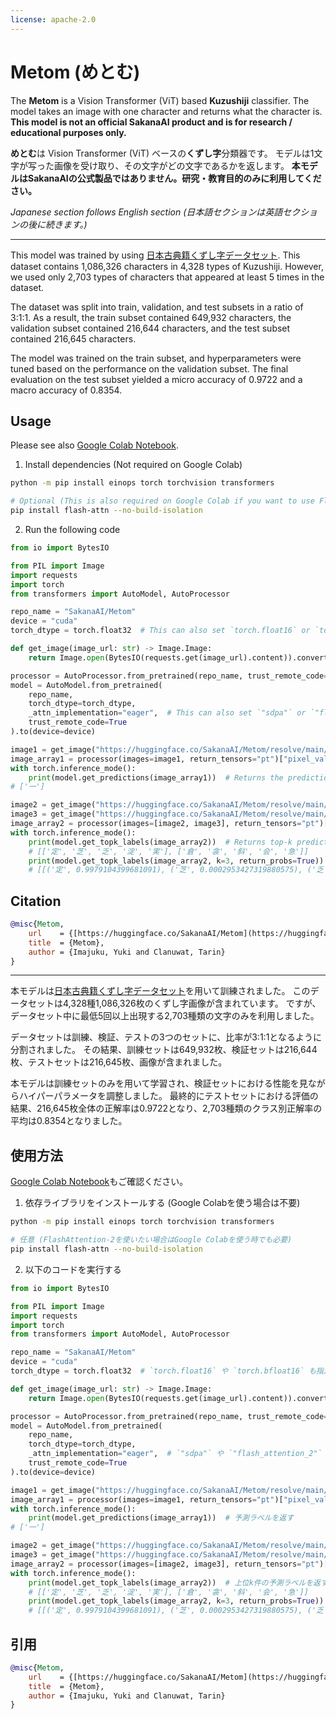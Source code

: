 ```yaml
---
license: apache-2.0
---
```

# Metom (めとむ)

The **Metom** is a Vision Transformer (ViT) based **Kuzushiji** classifier.
The model takes an image with one character and returns what the character is.
**This model is not an official SakanaAI product and is for research / educational purposes only.**

**めとむ**は Vision Transformer (ViT) ベースの**くずし字**分類器です。
モデルは1文字が写った画像を受け取り、その文字がどの文字であるかを返します。
**本モデルはSakanaAIの公式製品ではありません。研究・教育目的のみに利用してください。**

*Japanese section follows English section (日本語セクションは英語セクションの後に続きます。)*

--------------------------------------------------------------------------------

This model was trained by using [日本古典籍くずし字データセット](http://codh.rois.ac.jp/char-shape/book/).
This dataset contains 1,086,326 characters in 4,328 types of Kuzushiji.
However, we used only 2,703 types of characters that appeared at least 5 times in the dataset.

The dataset was split into train, validation, and test subsets in a ratio of 3:1:1.
As a result, the train subset contained 649,932 characters, the validation subset contained 216,644 characters, and the test subset contained 216,645 characters.

The model was trained on the train subset, and hyperparameters were tuned based on the performance on the validation subset.
The final evaluation on the test subset yielded a micro accuracy of 0.9722 and a macro accuracy of 0.8354.

## Usage
Please see also [Google Colab Notebook](https://colab.research.google.com/drive/1jFMZENoTjjum3qlBxV0Q5dTxmpCvqlpf?usp=sharing).
1. Install dependencies (Not required on Google Colab)
```sh
python -m pip install einops torch torchvision transformers

# Optional (This is also required on Google Colab if you want to use FlashAttention-2)
pip install flash-attn --no-build-isolation
```

2. Run the following code
```python
from io import BytesIO

from PIL import Image
import requests
import torch
from transformers import AutoModel, AutoProcessor

repo_name = "SakanaAI/Metom"
device = "cuda"
torch_dtype = torch.float32  # This can also set `torch.float16` or `torch.bfloat16`

def get_image(image_url: str) -> Image.Image:
    return Image.open(BytesIO(requests.get(image_url).content)).convert("RGB")

processor = AutoProcessor.from_pretrained(repo_name, trust_remote_code=True)
model = AutoModel.from_pretrained(
    repo_name,
    torch_dtype=torch_dtype,
    _attn_implementation="eager",  # This can also set `"sdpa"` or `"flash_attention_2"`
    trust_remote_code=True
).to(device=device)

image1 = get_image("https://huggingface.co/SakanaAI/Metom/resolve/main/examples/example1_4E00.jpg")  # An example image
image_array1 = processor(images=image1, return_tensors="pt")["pixel_values"].to(device=device, dtype=torch_dtype)
with torch.inference_mode():
    print(model.get_predictions(image_array1))  # Returns the prediction label
# ['一']

image2 = get_image("https://huggingface.co/SakanaAI/Metom/resolve/main/examples/example2_5B9A.jpg")  # An example image
image3 = get_image("https://huggingface.co/SakanaAI/Metom/resolve/main/examples/example3_5009.jpg")  # An example image
image_array2 = processor(images=[image2, image3], return_tensors="pt")["pixel_values"].to(device=device, dtype=torch_dtype)
with torch.inference_mode():
    print(model.get_topk_labels(image_array2))  # Returns top-k prediction labels (label only)
    # [['定', '芝', '乏', '淀', '実'], ['倉', '衾', '斜', '会', '急']]
    print(model.get_topk_labels(image_array2, k=3, return_probs=True))  # Returns prediction top-k labels (label with probability)
    # [[('定', 0.9979104399681091), ('芝', 0.0002953427319880575), ('乏', 0.00012814522779081017)], [('倉', 0.9862521290779114), ('衾', 0.0005956474924460053), ('斜', 0.00039981433656066656)]]
```

## Citation
```bibtex
@misc{Metom,
    url    = {[https://huggingface.co/SakanaAI/Metom](https://huggingface.co/SakanaAI/Metom)},
    title  = {Metom},
    author = {Imajuku, Yuki and Clanuwat, Tarin}
}
```

--------------------------------------------------------------------------------

本モデルは[日本古典籍くずし字データセット](http://codh.rois.ac.jp/char-shape/book/)を用いて訓練されました。
このデータセットは4,328種1,086,326枚のくずし字画像が含まれています。
ですが、データセット中に最低5回以上出現する2,703種類の文字のみを利用しました。

データセットは訓練、検証、テストの3つのセットに、比率が3:1:1となるように分割されました。
その結果、訓練セットは649,932枚、検証セットは216,644枚、テストセットは216,645枚、画像が含まれました。

本モデルは訓練セットのみを用いて学習され、検証セットにおける性能を見ながらハイパーパラメータを調整しました。
最終的にテストセットにおける評価の結果、216,645枚全体の正解率は0.9722となり、2,703種類のクラス別正解率の平均は0.8354となりました。

## 使用方法
[Google Colab Notebook](https://colab.research.google.com/drive/1jFMZENoTjjum3qlBxV0Q5dTxmpCvqlpf?usp=sharing)もご確認ください。
1. 依存ライブラリをインストールする (Google Colabを使う場合は不要)
```sh
python -m pip install einops torch torchvision transformers

# 任意 (FlashAttention-2を使いたい場合はGoogle Colabを使う時でも必要)
pip install flash-attn --no-build-isolation
```

2. 以下のコードを実行する
```python
from io import BytesIO

from PIL import Image
import requests
import torch
from transformers import AutoModel, AutoProcessor

repo_name = "SakanaAI/Metom"
device = "cuda"
torch_dtype = torch.float32  # `torch.float16` や `torch.bfloat16` も指定可能

def get_image(image_url: str) -> Image.Image:
    return Image.open(BytesIO(requests.get(image_url).content)).convert("RGB")

processor = AutoProcessor.from_pretrained(repo_name, trust_remote_code=True)
model = AutoModel.from_pretrained(
    repo_name,
    torch_dtype=torch_dtype,
    _attn_implementation="eager",  # `"sdpa"` や `"flash_attention_2"` も指定可能
    trust_remote_code=True
).to(device=device)

image1 = get_image("https://huggingface.co/SakanaAI/Metom/resolve/main/examples/example1_4E00.jpg")  # 画像例
image_array1 = processor(images=image1, return_tensors="pt")["pixel_values"].to(device=device, dtype=torch_dtype)
with torch.inference_mode():
    print(model.get_predictions(image_array1))  # 予測ラベルを返す
# ['一']

image2 = get_image("https://huggingface.co/SakanaAI/Metom/resolve/main/examples/example2_5B9A.jpg")  # 画像例
image3 = get_image("https://huggingface.co/SakanaAI/Metom/resolve/main/examples/example3_5009.jpg")  # 画像例
image_array2 = processor(images=[image2, image3], return_tensors="pt")["pixel_values"].to(device=device, dtype=torch_dtype)
with torch.inference_mode():
    print(model.get_topk_labels(image_array2))  # 上位k件の予測ラベルを返す (ラベルのみ)
    # [['定', '芝', '乏', '淀', '実'], ['倉', '衾', '斜', '会', '急']]
    print(model.get_topk_labels(image_array2, k=3, return_probs=True))  # 上位k件の予測ラベルを返す (ラベルと確率)
    # [[('定', 0.9979104399681091), ('芝', 0.0002953427319880575), ('乏', 0.00012814522779081017)], [('倉', 0.9862521290779114), ('衾', 0.0005956474924460053), ('斜', 0.00039981433656066656)]]
```

## 引用
```bibtex
@misc{Metom,
    url    = {[https://huggingface.co/SakanaAI/Metom](https://huggingface.co/SakanaAI/Metom)},
    title  = {Metom},
    author = {Imajuku, Yuki and Clanuwat, Tarin}
}
```
